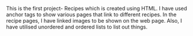 This is the first project- Recipes which is created using HTML.
I have used anchor tags to show various pages that link to different recipes.
In the recipe pages, I have linked images to be shown on the web page.
Also, I have utilised unordered and ordered lists to list out things.


